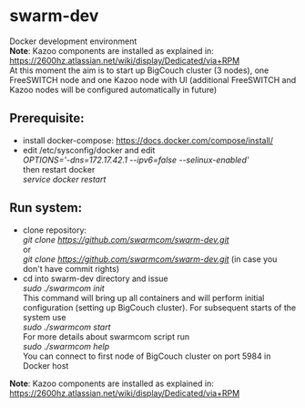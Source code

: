# swarm-dev
Docker development environment    
__Note__: Kazoo components are installed as explained in: https://2600hz.atlassian.net/wiki/display/Dedicated/via+RPM  
At this moment the aim is to start up BigCouch cluster (3 nodes), one FreeSWITCH node and one Kazoo node with UI (additional FreeSWITCH and Kazoo nodes will be configured automatically in future)    

## Prerequisite:
* install docker-compose: https://docs.docker.com/compose/install/
* edit /etc/sysconfig/docker and edit  
_OPTIONS='-dns=172.17.42.1 --ipv6=false --selinux-enabled'_  
then restart docker  
_service docker restart_

## Run system:
* clone repository:  
_git clone https://github.com/swarmcom/swarm-dev.git_  
or  
_git clone https://github.com/swarmcom/swarm-dev.git_ (in case you don't have commit rights)
* cd into swarm-dev directory and issue  
_sudo ./swarmcom init_  
This command will bring up all containers and will perform initial configuration (setting up BigCouch cluster). For subsequent starts of the system use  
_sudo ./swarmcom start_  
For more details about swarmcom script run  
_sudo ./swarmcom help_  
You can connect to first node of BigCouch cluster on port 5984 in Docker host 

__Note__: Kazoo components are installed as explained in: https://2600hz.atlassian.net/wiki/display/Dedicated/via+RPM
